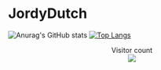 # JordyDutch

![Anurag's GitHub stats](https://github-readme-stats.vercel.app/api?username=jordydutch&show_icons=true&theme=dark)
[![Top Langs](https://github-readme-stats.vercel.app/api/top-langs/?username=jordydutch)](https://github.com/jordydutch/github-readme-stats)


<p align="center"> 
  Visitor count<br>
  <img src="https://profile-counter.glitch.me/jordydutch/count.svg" />
</p>
